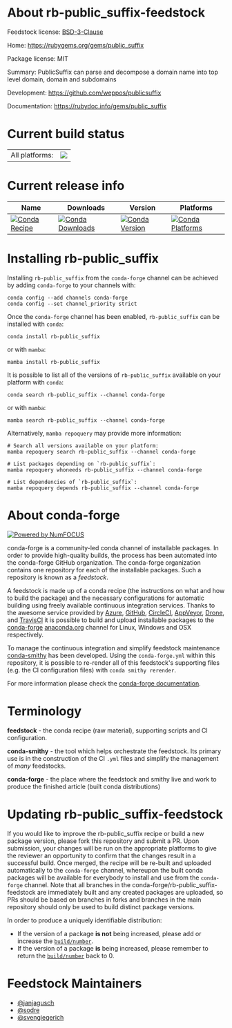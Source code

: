 About rb-public_suffix-feedstock
================================

Feedstock license: [BSD-3-Clause](https://github.com/conda-forge/rb-public_suffix-feedstock/blob/main/LICENSE.txt)

Home: https://rubygems.org/gems/public_suffix

Package license: MIT

Summary: PublicSuffix can parse and decompose a domain name into top level domain, domain and subdomains

Development: https://github.com/weppos/publicsuffix

Documentation: https://rubydoc.info/gems/public_suffix

Current build status
====================


<table><tr><td>All platforms:</td>
    <td>
      <a href="https://dev.azure.com/conda-forge/feedstock-builds/_build/latest?definitionId=7599&branchName=main">
        <img src="https://dev.azure.com/conda-forge/feedstock-builds/_apis/build/status/rb-public_suffix-feedstock?branchName=main">
      </a>
    </td>
  </tr>
</table>

Current release info
====================

| Name | Downloads | Version | Platforms |
| --- | --- | --- | --- |
| [![Conda Recipe](https://img.shields.io/badge/recipe-rb--public_suffix-green.svg)](https://anaconda.org/conda-forge/rb-public_suffix) | [![Conda Downloads](https://img.shields.io/conda/dn/conda-forge/rb-public_suffix.svg)](https://anaconda.org/conda-forge/rb-public_suffix) | [![Conda Version](https://img.shields.io/conda/vn/conda-forge/rb-public_suffix.svg)](https://anaconda.org/conda-forge/rb-public_suffix) | [![Conda Platforms](https://img.shields.io/conda/pn/conda-forge/rb-public_suffix.svg)](https://anaconda.org/conda-forge/rb-public_suffix) |

Installing rb-public_suffix
===========================

Installing `rb-public_suffix` from the `conda-forge` channel can be achieved by adding `conda-forge` to your channels with:

```
conda config --add channels conda-forge
conda config --set channel_priority strict
```

Once the `conda-forge` channel has been enabled, `rb-public_suffix` can be installed with `conda`:

```
conda install rb-public_suffix
```

or with `mamba`:

```
mamba install rb-public_suffix
```

It is possible to list all of the versions of `rb-public_suffix` available on your platform with `conda`:

```
conda search rb-public_suffix --channel conda-forge
```

or with `mamba`:

```
mamba search rb-public_suffix --channel conda-forge
```

Alternatively, `mamba repoquery` may provide more information:

```
# Search all versions available on your platform:
mamba repoquery search rb-public_suffix --channel conda-forge

# List packages depending on `rb-public_suffix`:
mamba repoquery whoneeds rb-public_suffix --channel conda-forge

# List dependencies of `rb-public_suffix`:
mamba repoquery depends rb-public_suffix --channel conda-forge
```


About conda-forge
=================

[![Powered by
NumFOCUS](https://img.shields.io/badge/powered%20by-NumFOCUS-orange.svg?style=flat&colorA=E1523D&colorB=007D8A)](https://numfocus.org)

conda-forge is a community-led conda channel of installable packages.
In order to provide high-quality builds, the process has been automated into the
conda-forge GitHub organization. The conda-forge organization contains one repository
for each of the installable packages. Such a repository is known as a *feedstock*.

A feedstock is made up of a conda recipe (the instructions on what and how to build
the package) and the necessary configurations for automatic building using freely
available continuous integration services. Thanks to the awesome service provided by
[Azure](https://azure.microsoft.com/en-us/services/devops/), [GitHub](https://github.com/),
[CircleCI](https://circleci.com/), [AppVeyor](https://www.appveyor.com/),
[Drone](https://cloud.drone.io/welcome), and [TravisCI](https://travis-ci.com/)
it is possible to build and upload installable packages to the
[conda-forge](https://anaconda.org/conda-forge) [anaconda.org](https://anaconda.org/)
channel for Linux, Windows and OSX respectively.

To manage the continuous integration and simplify feedstock maintenance
[conda-smithy](https://github.com/conda-forge/conda-smithy) has been developed.
Using the ``conda-forge.yml`` within this repository, it is possible to re-render all of
this feedstock's supporting files (e.g. the CI configuration files) with ``conda smithy rerender``.

For more information please check the [conda-forge documentation](https://conda-forge.org/docs/).

Terminology
===========

**feedstock** - the conda recipe (raw material), supporting scripts and CI configuration.

**conda-smithy** - the tool which helps orchestrate the feedstock.
                   Its primary use is in the construction of the CI ``.yml`` files
                   and simplify the management of *many* feedstocks.

**conda-forge** - the place where the feedstock and smithy live and work to
                  produce the finished article (built conda distributions)


Updating rb-public_suffix-feedstock
===================================

If you would like to improve the rb-public_suffix recipe or build a new
package version, please fork this repository and submit a PR. Upon submission,
your changes will be run on the appropriate platforms to give the reviewer an
opportunity to confirm that the changes result in a successful build. Once
merged, the recipe will be re-built and uploaded automatically to the
`conda-forge` channel, whereupon the built conda packages will be available for
everybody to install and use from the `conda-forge` channel.
Note that all branches in the conda-forge/rb-public_suffix-feedstock are
immediately built and any created packages are uploaded, so PRs should be based
on branches in forks and branches in the main repository should only be used to
build distinct package versions.

In order to produce a uniquely identifiable distribution:
 * If the version of a package **is not** being increased, please add or increase
   the [``build/number``](https://docs.conda.io/projects/conda-build/en/latest/resources/define-metadata.html#build-number-and-string).
 * If the version of a package **is** being increased, please remember to return
   the [``build/number``](https://docs.conda.io/projects/conda-build/en/latest/resources/define-metadata.html#build-number-and-string)
   back to 0.

Feedstock Maintainers
=====================

* [@janjagusch](https://github.com/janjagusch/)
* [@sodre](https://github.com/sodre/)
* [@svengiegerich](https://github.com/svengiegerich/)

